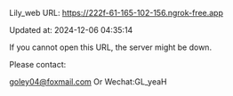 Lily_web URL: https://222f-61-165-102-156.ngrok-free.app

Updated at: 2024-12-06 04:35:14

If you cannot open this URL, the server might be down.

Please contact: 

goley04@foxmail.com Or Wechat:GL_yeaH
